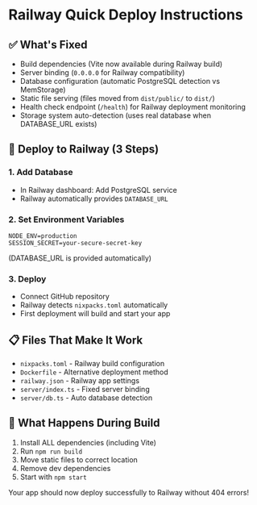 # Railway Quick Deploy Instructions

## ✅ What's Fixed
- Build dependencies (Vite now available during Railway build)
- Server binding (`0.0.0.0` for Railway compatibility) 
- Database configuration (automatic PostgreSQL detection vs MemStorage)
- Static file serving (files moved from `dist/public/` to `dist/`)
- Health check endpoint (`/health`) for Railway deployment monitoring
- Storage system auto-detection (uses real database when DATABASE_URL exists)

## 🚀 Deploy to Railway (3 Steps)

### 1. Add Database
- In Railway dashboard: Add PostgreSQL service
- Railway automatically provides `DATABASE_URL`

### 2. Set Environment Variables
```
NODE_ENV=production
SESSION_SECRET=your-secure-secret-key
```
(DATABASE_URL is provided automatically)

### 3. Deploy
- Connect GitHub repository
- Railway detects `nixpacks.toml` automatically
- First deployment will build and start your app

## 📋 Files That Make It Work
- `nixpacks.toml` - Railway build configuration
- `Dockerfile` - Alternative deployment method
- `railway.json` - Railway app settings
- `server/index.ts` - Fixed server binding
- `server/db.ts` - Auto database detection

## 🔧 What Happens During Build
1. Install ALL dependencies (including Vite)
2. Run `npm run build`
3. Move static files to correct location
4. Remove dev dependencies
5. Start with `npm start`

Your app should now deploy successfully to Railway without 404 errors!